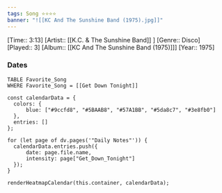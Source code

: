 ```yaml
---
tags: Song ⭐⭐⭐⭐ 
banner: "![[KC And The Sunshine Band (1975).jpg]]"
---
```

[Time:: 3:13]
[Artist:: [[K.C. & The Sunshine Band]] ]
[Genre:: Disco]
[Played:: 3]
[Album:: [[KC And The Sunshine Band (1975)]]]
[Year:: 1975]
### Dates
````dataview
TABLE Favorite_Song
WHERE Favorite_Song = [[Get Down Tonight]]
````
  ```dataviewjs
const calendarData = { 
	colors: { 
		blue: ["#9ccfd8", "#5BAAB8", "#57A1BB", "#5da8c7", "#3e8fb0"] 
	}, 
	entries: [] 
}; 

for (let page of dv.pages('"Daily Notes"')) { 
	calendarData.entries.push({ 
		date: page.file.name, 
		intensity: page["Get_Down_Tonight"]
	}); 
} 

renderHeatmapCalendar(this.container, calendarData);
```
